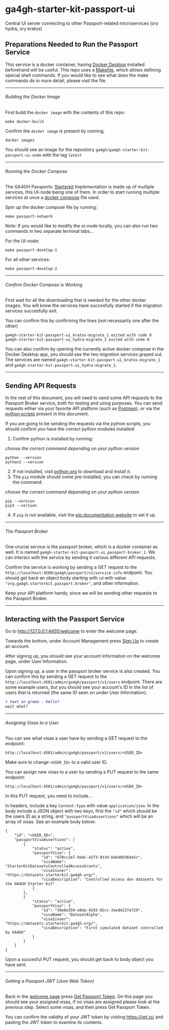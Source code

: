 # ga4gh-starter-kit-passport-ui
Central UI server connecting to other Passport-related microservices (ory hydra, ory kratos)

## Preparations Needed to Run the Passport Service
This service is a docker container, having [Docker Desktop](https://docs.docker.com/desktop/) installed beforehand will be useful. This repo uses a [Makefile](./Makefile), which allows defining special shell commands. If you would like to see what does the make commands do in more detail, please visit the file.

***
###### Building the Docker Image
First build the `docker image` with the contents of this repo:
```
make docker-build
```

Confirm the `docker image` is present by running;
```
docker images
```
You should see an image for the repository `ga4gh/ga4gh-starter-kit-passport-ui-node` with the tag `latest`

***
###### Running the Docker Compose
The GA4GH Passports: [Starterkit]("https://starterkit.ga4gh.org/") Implementation is made up of multiple services, this UI-node being one of them. In order to start running multiple services at once a [docker compose](./passport-develop.yml) file used.

Spin up the docker compose file by running:
```
make passport-network
```

Note: If you would like to modify the ui-node locally, you can also run two commands in two separate terminal tabs...

For the UI-node:
```
make passport-develop-1
```

For all other services:
```
make passport-develop-2
```

***
###### Confirm Docker Compose is Working
First wait for all the downloading that is needed for the other docker images. You will know the services have succesfully started if the
migration services succesfully exit.

You can confirm this by confirming the lines (not necessarily one after the other)
```
ga4gh-starter-kit-passport-ui_kratos-migrate_1 exited with code 0
ga4gh-starter-kit-passport-ui_hydra-migrate_1 exited with code 0
```

You can also confirm by opening the currently active docker compose in the Docker Desktop app, you should see the two migration services
grayed out. The services are named `ga4gh-starter-kit-passport-ui_kratos-migrate_1` and `ga4gh-starter-kit-passport-ui_hydra-migrate_1`.

***
## Sending API Requests
In the rest of this document, you will need to send some API requests to the Passport Broker service, both for testing and using purposes. You
can send requests either via your favorite API platform (such as [Postman](https://www.postman.com/)), or via the [python scripts](./utils) present in this document.

If you are going to be sending the requests via the python scripts, you should confirm you have the correct python modules installed:
1. Confirm python is installed by running:

*choose the correct command depending on your python version*
```
python --version
python3 --version
```
2. If not installed, visit [python.org](https://www.python.org/downloads/) to download and install it.
3. The `pip` module should come pre-installed, you can check by running the command:

*choose the correct command depending on your python version*
```
pip --version
pip3 --version
```
4. If `pip` is not available, visit the [pip documentation website](https://pip.pypa.io/en/stable/installation/) to set it up.

***
###### The Passport Broker
One crucial service is the passport broker, which is a docker container as well. It is named `ga4gh-starter-kit-passport-ui_passport-broker_1`.
We can interact with the service by sending it various different API requests.

Confirm the service is working by sending a GET request to the `http://localhost:4500/ga4gh/passport/v1/service-info` endpoint. You should get
back an object body starting with `id` with value `"org.ga4gh.starterkit.passport.broker"`, and other information.

Keep your API platform handy, since we will be sending other requests to the Passport Broker.

***
## Interacting with the Passport Service
Go to http://127.0.0.1:4455/welcome to enter the welcome page.

Towards the bottom, under Account Management press [Sign Up](http://127.0.0.1:4455/registration) to create an account.

After signing up, you should see your account information on the welcome page, under User Information.

Upon signing up, a user in the passport broker service is also created. You can confirm this by sending a GET request to the `http://localhost:4501/admin/ga4gh/passport/v1/users` endpoint. There are some example users, but you should see your account's ID in the list of users that is returned (the same ID seen on under User Information).

```diff
+ text in green - hello?
wait what?
```

***
###### Assigning Visas to a User

You can see what visas a user have by sending a GET request to the endpoint:
```
http://localhost:4501/admin/ga4gh/passport/v1/users/<USER_ID>
```
Make sure to change `<USER_ID>` to a valid user ID.

You can assign new visas to a user by sending a PUT request to the same endpoint:
```
http://localhost:4501/admin/ga4gh/passport/v1/users/<USER_ID>
```
In this PUT request, you need to include...

In headers, include a key `Content-Type` with value `application/json`. 
In the body include a JSON object with two keys, first the `"id"` which should be the users ID as a string, and `"passportVisaAssertions"` which will be an array of visas. See an example body below:
```
{
    "id": "<USER_ID>",
    "passportVisaAssertions": [
        {
            "status": "active",
            "passportVisa": {
                "id": "670cc2e7-9a9c-4273-9334-beb40d364e5c",
                "visaName": "StarterKitDatasetsControlledAccessGrants",
                "visaIssuer": "https://datasets.starterkit.ga4gh.org/",
                "visaDescription": "Controlled access dev datasets for the GA4GH Starter Kit"
            }
        },
        {
            "status": "active",
            "passportVisa": {
                "id": "39e6e359-e8da-4193-92cc-2eed421fe729",
                "visaName": "DatasetAlpha",
                "visaIssuer": "https://datasets.starterkit.ga4gh.org/",
                "visaDescription": "First simulated dataset controlled by GA4GH"
            }
        }
    ]
}
```
Upon a succesful PUT request, you should get back to body object you have sent.

***
###### Getting a Passport JWT (Json Web Token)

Back in the [welcome page](http://127.0.0.1:4455/welcome) press [Get Passport Token](http://127.0.0.1:4455/passport). On this page you should see your assigned visas, if no visas are assigned please look at the previous step. Select some visas, and then press Get Passport Token.

You can confirm the validity of your JWT token by visiting https://jwt.io/ and pasting the JWT token to examine its contents.